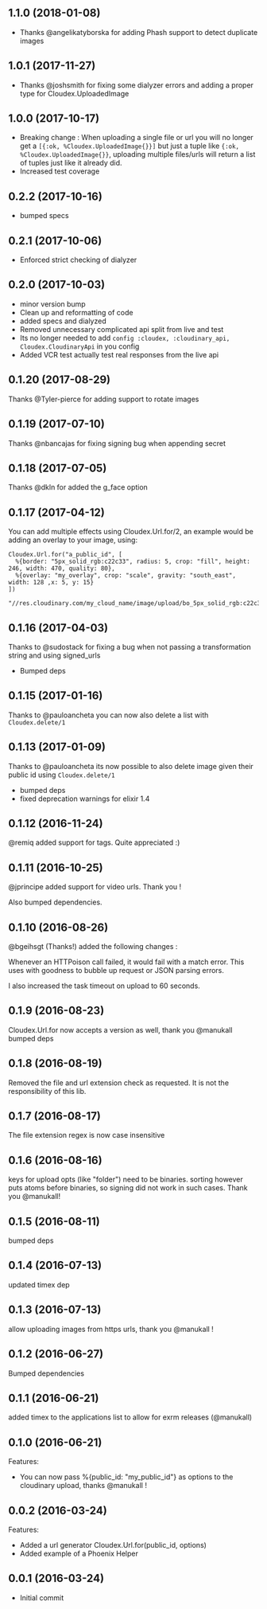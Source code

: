 ## 1.1.0 (2018-01-08)
- Thanks @angelikatyborska for adding Phash support to detect duplicate images

## 1.0.1 (2017-11-27)
- Thanks @joshsmith for fixing some dialyzer errors and adding a proper type for Cloudex.UploadedImage

## 1.0.0 (2017-10-17)
- Breaking change : When uploading a single file or url you will no
  longer get a `[{:ok, %Cloudex.UploadedImage{}}]` but just a tuple like
  `{:ok, %Cloudex.UploadedImage{}}`, uploading multiple files/urls will
  return a list of tuples just like it already did.
- Increased test coverage

## 0.2.2 (2017-10-16)
- bumped specs

## 0.2.1 (2017-10-06)
- Enforced strict checking of dialyzer

## 0.2.0 (2017-10-03)
- minor version bump
- Clean up and reformatting of code
- added specs and dialyzed
- Removed unnecessary complicated api split from live and test
- Its no longer needed to add `config :cloudex, :cloudinary_api,
  Cloudex.CloudinaryApi` in you config
- Added VCR test actually test real responses from the live api

## 0.1.20 (2017-08-29)
Thanks @Tyler-pierce for adding support to rotate images

## 0.1.19 (2017-07-10)
Thanks @nbancajas for fixing signing bug when appending secret

## 0.1.18 (2017-07-05)
Thanks @dkln for added the g_face option

## 0.1.17 (2017-04-12)
You can add multiple effects using Cloudex.Url.for/2, an example would be adding an overlay to your image, using:

```
Cloudex.Url.for("a_public_id", [
  %{border: "5px_solid_rgb:c22c33", radius: 5, crop: "fill", height: 246, width: 470, quality: 80},
  %{overlay: "my_overlay", crop: "scale", gravity: "south_east", width: 128 ,x: 5, y: 15}
])

"//res.cloudinary.com/my_cloud_name/image/upload/bo_5px_solid_rgb:c22c33,c_fill,h_246,q_80,r_5,w_470/c_scale,g_south_east,l_my_overlay,w_128,x_5,y_15/a_public_id"
```

## 0.1.16 (2017-04-03)
Thanks to @sudostack for fixing a bug when not passing a transformation string and using signed_urls
- Bumped deps

## 0.1.15 (2017-01-16)
Thanks to @pauloancheta you can now also delete a list with ```Cloudex.delete/1```

## 0.1.13 (2017-01-09)
Thanks to @pauloancheta its now possible to also delete image given their public id using ```Cloudex.delete/1```

- bumped deps
- fixed deprecation warnings for elixir 1.4


## 0.1.12 (2016-11-24)
@remiq added support for tags. Quite appreciated :)

## 0.1.11 (2016-10-25)
@jprincipe added support for video urls. Thank you !

Also bumped dependencies.

## 0.1.10 (2016-08-26)
@bgeihsgt (Thanks!) added the following changes :

Whenever an HTTPoison call failed, it would fail with a match error.
This uses with goodness to bubble up request or JSON parsing errors.

I also increased the task timeout on upload to 60 seconds.


## 0.1.9 (2016-08-23)
Cloudex.Url.for now accepts a version as well, thank you @manukall
bumped deps

## 0.1.8 (2016-08-19)
Removed the file and url extension check as requested.
It is not the responsibility of this lib.

## 0.1.7 (2016-08-17)
The file extension regex is now case insensitive

## 0.1.6 (2016-08-16)
keys for upload opts (like "folder") need to be binaries. sorting however puts atoms before binaries, so signing did not work in such cases. Thank you @manukall!

## 0.1.5 (2016-08-11)
bumped deps

## 0.1.4 (2016-07-13)
updated timex dep

## 0.1.3 (2016-07-13)
allow uploading images from https urls, thank you @manukall !

## 0.1.2 (2016-06-27)
Bumped dependencies

## 0.1.1 (2016-06-21)
added timex to the applications list to allow for exrm releases (@manukall)

## 0.1.0 (2016-06-21)
Features:
  - You can now pass %{public_id: "my_public_id"} as options to the cloudinary upload, thanks @manukall !

## 0.0.2 (2016-03-24)

Features:
  - Added a url generator Cloudex.Url.for(public_id, options)
  - Added example of a Phoenix Helper

## 0.0.1 (2016-03-24)

  - Initial commit
